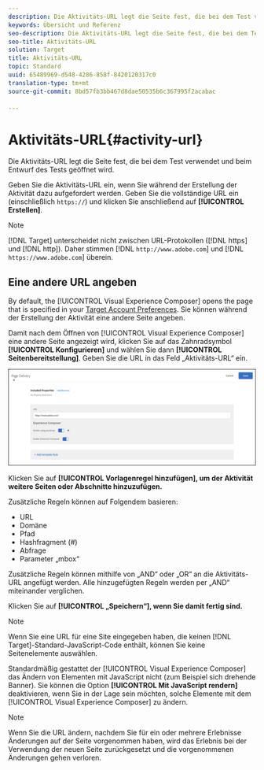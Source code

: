 ```yaml
---
description: Die Aktivitäts-URL legt die Seite fest, die bei dem Test verwendet und beim Entwurf des Tests geöffnet wird.
keywords: Übersicht und Referenz
seo-description: Die Aktivitäts-URL legt die Seite fest, die bei dem Test verwendet und beim Entwurf des Tests geöffnet wird.
seo-title: Aktivitäts-URL
solution: Target
title: Aktivitäts-URL
topic: Standard
uuid: 65489969-d548-4286-858f-8420120317c0
translation-type: tm+mt
source-git-commit: 8bd57fb3bb467d8dae50535b6c367995f2acabac

---
```



# Aktivitäts-URL{#activity-url}

Die Aktivitäts-URL legt die Seite fest, die bei dem Test verwendet und beim Entwurf des Tests geöffnet wird.

Geben Sie die Aktivitäts-URL ein, wenn Sie während der Erstellung der Aktivität dazu aufgefordert werden. Geben Sie die vollständige URL ein (einschließlich `https://`) und klicken Sie anschließend auf **[!UICONTROL Erstellen]**.

>[!NOTE]
>
>[!DNL Target] unterscheidet nicht zwischen URL-Protokollen ([!DNL https] und [!DNL http]). Daher stimmen [!DNL `http://www.adobe.com`] und [!DNL `https://www.adobe.com`] überein.

## Eine andere URL angeben

By default, the [!UICONTROL Visual Experience Composer] opens the page that is specified in your [Target Account Preferences](/help/administrating-target/r-target-account-preferences/target-account-preferences.md). Sie können während der Erstellung der Aktivität eine andere Seite angeben.

Damit nach dem Öffnen von [!UICONTROL Visual Experience Composer] eine andere Seite angezeigt wird, klicken Sie auf das Zahnradsymbol **[!UICONTROL Konfigurieren]** und wählen Sie dann **[!UICONTROL Seitenbereitstellung]**. Geben Sie die URL in das Feld „Aktivitäts-URL“ ein.

![Seitenbereitstellung, Dialogfeld](/help/c-activities/t-test-ab/t-test-create-ab/assets/url-config-new.png)

Klicken Sie auf **[!UICONTROL Vorlagenregel hinzufügen], um der Aktivität weitere Seiten oder Abschnitte hinzuzufügen.**

Zusätzliche Regeln können auf Folgendem basieren:

* URL
* Domäne
* Pfad
* Hashfragment (#)
* Abfrage
* Parameter „mbox“

Zusätzliche Regeln können mithilfe von „AND“ oder „OR“ an die Aktivitäts-URL angefügt werden. Alle hinzugefügten Regeln werden per „AND“ miteinander verglichen.

Klicken Sie auf **[!UICONTROL „Speichern“], wenn Sie damit fertig sind.**

>[!NOTE]
>
>Wenn Sie eine URL für eine Site eingegeben haben, die keinen [!DNL Target]-Standard-JavaScript-Code enthält, können Sie keine Seitenelemente auswählen.

Standardmäßig gestattet der [!UICONTROL Visual Experience Composer] das Ändern von Elementen mit JavaScript nicht (zum Beispiel sich drehende Banner). Sie können die Option **[!UICONTROL Mit JavaScript rendern]** deaktivieren, wenn Sie in der Lage sein möchten, solche Elemente mit dem [!UICONTROL Visual Experience Composer] zu ändern.

>[!NOTE]
>
>Wenn Sie die URL ändern, nachdem Sie für ein oder mehrere Erlebnisse Änderungen auf der Seite vorgenommen haben, wird das Erlebnis bei der Verwendung der neuen Seite zurückgesetzt und die vorgenommenen Änderungen gehen verloren.
